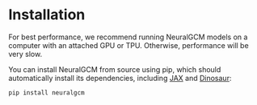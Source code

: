 # Installation

For best performance, we recommend running NeuralGCM models on a computer with
an attached GPU or TPU. Otherwise, performance will be very slow.

You can install NeuralGCM from source using pip, which should automatically
install its dependencies, including [JAX](https://github.com/jax-ml/jax) and
[Dinosaur](https://github.com/neuralgcm/dinosaur):
```
pip install neuralgcm
```
